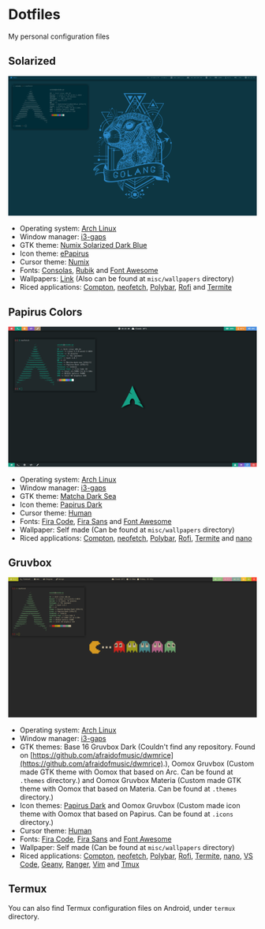 # Dotfiles
My personal configuration files

## Solarized
![Solarized](https://github.com/enindu/dotfiles/raw/master/misc/screenshots/solarized.png "Solarized")

- Operating system: [Arch Linux](https://www.archlinux.org)
- Window manager: [i3-gaps](https://github.com/Airblader/i3)
- GTK theme: [Numix Solarized Dark Blue](https://github.com/Ferdi265/numix-solarized-gtk-theme)
- Icon theme: [ePapirus](https://github.com/PapirusDevelopmentTeam/papirus-icon-theme)
- Cursor theme: [Numix](https://www.gnome-look.org/p/999876)
- Fonts: [Consolas](https://aur.archlinux.org/packages/consolas-font), [Rubik](https://fonts.google.com/specimen/Rubik) and [Font Awesome](https://fontawesome.com)
- Wallpapers: [Link](https://git.nul.ie/dev/linux-pictures/src/branch/master) (Also can be found at `misc/wallpapers` directory)
- Riced applications: [Compton](https://github.com/chjj/compton), [neofetch](https://github.com/dylanaraps/neofetch), [Polybar](https://github.com/polybar/polybar), [Rofi](https://github.com/davatorium/rofi) and [Termite](https://github.com/thestinger/termite)

## Papirus Colors
![Papirus Colors](https://github.com/enindu/dotfiles/raw/master/misc/screenshots/papirus-colors.png "Papirus Colors")

- Operating system: [Arch Linux](https://www.archlinux.org)
- Window manager: [i3-gaps](https://github.com/Airblader/i3)
- GTK theme: [Matcha Dark Sea](https://github.com/vinceliuice/matcha)
- Icon theme: [Papirus Dark](https://github.com/PapirusDevelopmentTeam/papirus-icon-theme)
- Cursor theme: [Human](https://launchpad.net/human-cursors-theme)
- Fonts: [Fira Code](https://github.com/tonsky/FiraCode), [Fira Sans](https://github.com/mozilla/Fira) and [Font Awesome](https://fontawesome.com)
- Wallpaper: Self made (Can be found at `misc/wallpapers` directory)
- Riced applications: [Compton](https://github.com/chjj/compton), [neofetch](https://github.com/dylanaraps/neofetch), [Polybar](https://github.com/polybar/polybar), [Rofi](https://github.com/davatorium/rofi), [Termite](https://github.com/thestinger/termite) and [nano](https://www.nano-editor.org)

## Gruvbox
![Gruvbox](https://github.com/enindu/dotfiles/raw/master/misc/screenshots/gruvbox.png "Gruvbox")

- Operating system: [Arch Linux](https://www.archlinux.org)
- Window manager: [i3-gaps](https://github.com/Airblader/i3)
- GTK themes: Base 16 Gruvbox Dark (Couldn't find any repository. Found on [https://github.com/afraidofmusic/dwmrice](https://github.com/afraidofmusic/dwmrice).), Oomox Gruvbox (Custom made GTK theme with Oomox that based on Arc. Can be found at `.themes` directory.) and Oomox Gruvbox Materia (Custom made GTK theme with Oomox that based on Materia. Can be found at `.themes` directory.)
- Icon themes: [Papirus Dark](https://github.com/PapirusDevelopmentTeam/papirus-icon-theme) and Oomox Gruvbox (Custom made icon theme with Oomox that based on Papirus. Can be found at `.icons` directory.)
- Cursor theme: [Human](https://launchpad.net/human-cursors-theme)
- Fonts: [Fira Code](https://github.com/tonsky/FiraCode), [Fira Sans](https://github.com/mozilla/Fira) and [Font Awesome](https://fontawesome.com)
- Wallpaper: Self made (Can be found at `misc/wallpapers` directory)
- Riced applications: [Compton](https://github.com/chjj/compton), [neofetch](https://github.com/dylanaraps/neofetch), [Polybar](https://github.com/polybar/polybar), [Rofi](https://github.com/davatorium/rofi), [Termite](https://github.com/thestinger/termite), [nano](https://www.nano-editor.org), [VS Code](https://code.visualstudio.com), [Geany](https://www.geany.org), [Ranger](https://github.com/ranger/ranger), [Vim](https://www.vim.org) and [Tmux](https://github.com/tmux/tmux)

## Termux
You can also find Termux configuration files on Android, under `termux` directory.